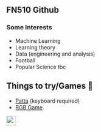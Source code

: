 ## FN510 Github
### Some Interests
- Machine Learning
- Learning theory
- Data (engineering and analysis)
- Football
- Popular Science
tbc
 

## Things to try/Games 🤠

- [Patta](https://fn510.github.io/patta/) (keyboard required)
- [RGB Game](https://fn510.github.io/ColourGame/)





<a href='https://www.linkedin.com/in/franklin-ngemoh-736241101/'><img src='https://www.flaticon.com/svg/static/icons/svg/145/145807.svg' width='25px'></a>
